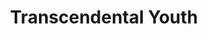 ---
title: Transcendental Youth
label: Merge Records
year: 2012
band:
    - John Darnielle
    - Peter Hughes
    - Jon Wurster
songs:
    - Amy AKA Spent Gladiator 1
    - Lakeside View Apartment Suite
    - Cry for Judas
    - Harlem Roulette
    - White Cedar
    - Until I Am Whole
    - Night Light
    - The Diaz Brothers
    - Counterfeit Florida Plates
    - In Memory of Satan
    - Spent Gladiator 2
    - Transcendental Youth
---
